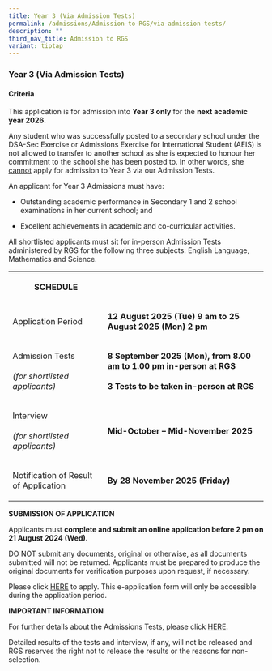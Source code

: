 ```yaml
---
title: Year 3 (Via Admission Tests)
permalink: /admissions/Admission-to-RGS/via-admission-tests/
description: ""
third_nav_title: Admission to RGS
variant: tiptap
---
```

<h3><strong>Year 3 (Via Admission Tests)</strong></h3>
<h4><strong>Criteria</strong></h4>
<p>This application is for admission into <strong>Year 3 only</strong> for
the <strong>next academic year 2026</strong>.</p>
<p>Any student who was successfully posted to a secondary school under the
DSA-Sec Exercise or Admissions Exercise for International Student (AEIS)
is not allowed to transfer to another school as she is expected to honour
her commitment to the school she has been posted to. In other words, she <u>cannot</u> apply
for admission to Year 3 via our Admission Tests.</p>
<p>An applicant for Year 3 Admissions must have:</p>
<ul data-tight="true" class="tight">
<li>
<p>Outstanding academic performance in Secondary 1 and 2 school examinations
in her current school; and</p>
</li>
<li>
<p>Excellent achievements in academic and co-curricular activities.&nbsp;</p>
</li>
</ul>
<p>All shortlisted applicants must sit for in-person Admission Tests administered
by RGS for the following three subjects: English Language, Mathematics
and Science.</p>
<table style="minWidth: 50px">
<colgroup>
<col>
<col>
</colgroup>
<tbody>
<tr>
<th rowspan="1" colspan="1">
<p><strong>SCHEDULE</strong>
</p>
</th>
<th rowspan="1" colspan="1">
<p></p>
</th>
</tr>
<tr>
<td rowspan="1" colspan="1">
<p>Application Period</p>
</td>
<td rowspan="1" colspan="1">
<p><strong>12 August 2025 (Tue) 9 am to 25 August 2025 (Mon) 2 pm</strong>
</p>
</td>
</tr>
<tr>
<td rowspan="1" colspan="1">
<p>Admission Tests
<br>
<br><em>(for shortlisted applicants)</em>
</p>
</td>
<td rowspan="1" colspan="1">
<p><strong>8 September 2025 (Mon), from 8.00 am to 1.00 pm in-person at RGS</strong> 
<br>
<br><strong>3 Tests to be taken in-person at RGS</strong>
</p>
</td>
</tr>
<tr>
<td rowspan="1" colspan="1">
<p>Interview
<br>
<br><em>(for shortlisted applicants)</em>
</p>
</td>
<td rowspan="1" colspan="1">
<p><strong>Mid-October – Mid-November 2025</strong>
</p>
</td>
</tr>
<tr>
<td rowspan="1" colspan="1">
<p>Notification of Result of Application</p>
</td>
<td rowspan="1" colspan="1">
<p><strong>By 28 November 2025 (Friday)</strong>
</p>
</td>
</tr>
</tbody>
</table>
<p><strong>SUBMISSION OF APPLICATION</strong>
</p>
<p>Applicants must&nbsp;<strong>complete and submit an online application before 2 pm on 21 August 2024 (Wed).</strong>
</p>
<p>DO NOT submit any documents, original or otherwise, as all documents submitted
will not be returned. Applicants must be prepared to produce the original
documents for verification purposes upon request, if necessary.</p>
<p>Please click <a href="https://form.gov.sg/66b30d0e6b28275af2fd3845" rel="noopener noreferrer nofollow" target="_blank">HERE</a> to
apply. This e-application form will only be accessible during the application
period.</p>
<p><strong>IMPORTANT INFORMATION</strong>
</p>
<p>For further details about the Admissions Tests, please click <a href="/files/Y3_Admission_Academic_Subject_Selection_Tests.pdf" rel="noopener noreferrer nofollow" target="_blank">HERE</a>.</p>
<p>Detailed results of the tests and interview, if any, will not be released
and RGS reserves the right not to release the results or the reasons for
non-selection.</p>
